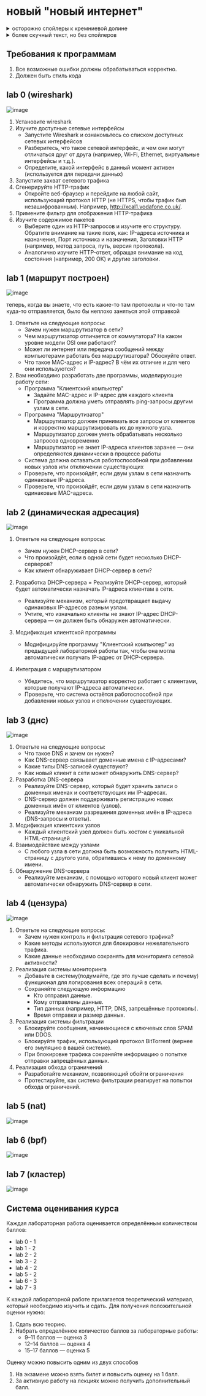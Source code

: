 # новый "новый интернет"


<details>
  <summary>осторожно спойлеры к кремниевой долине</summary>
  <p>как вы помните(ну, если смотрели, конечно) ребята пытались созать новый интернет, но он оказался слишком крутым, да настолько, что научился решать NP задачу за полиномиальное время (ну они же туда пркирепили нейросеть, чему вы удивлятесь????)</p>
</details>

<details>
  <summary>более скучный текст, но без спойлеров </summary>
  <p> в этом семестре вам надо будет написать несколкьо программ, эмулирующих реальный интернет и принципы его работы </p>
</details>

## Требования к программам
1) Все возможные ошибки должны обрабатываться корректно.
2) Должен быть стиль кода


## lab 0 (wireshark)

  ![image](https://github.com/user-attachments/assets/dffb848e-74b8-47c7-84fb-1fb6d54fe27d)


  1) Установите wireshark
  2) Изучите доступные сетевые интерфейсы
      - Запустите Wireshark и ознакомьтесь со списком доступных сетевых интерфейсов
      - Разберитесь, что такое сетевой интерфейс, и чем они могут отличаться друг от друга (например, Wi-Fi, Ethernet, виртуальные интерфейсы и т.д.).
      - Определите, какой интерфейс в данный момент активен (используется для передачи данных)
  3) Запустите захват сетевого трафика
  4) Сгенерируйте HTTP-трафик
      - Откройте веб-браузер и перейдите на любой сайт, использующий протокол HTTP (не HTTPS, чтобы трафик был незашифрованным). Например, http://xcal1.vodafone.co.uk/.
  5) Примените фильтр для отображения HTTP-трафика
  6) Изучите содержимое пакетов
      - Выберите один из HTTP-запросов и изучите его структуру. Обратите внимание на такие поля, как: IP-адреса источника и назначения, Порт источника и назначения, Заголовки HTTP (например, метод запроса, путь, версия протокола).
      - Аналогично изучите HTTP-ответ, обращая внимание на код состояния (например, 200 OK) и другие заголовки.


## lab 1 (маршрут построен)

![image](https://github.com/user-attachments/assets/8361564a-221e-4fa6-a052-5ec501d26d15)

теперь, когда вы знаете, что есть какие-то там протоколы и что-то там куда-то отправляется, было бы неплохо заняться этой отправкой 

1) Ответьте на следующие вопросы:
    - Зачем нужен маршрутизатор в сети?
    - Чем маршрутизатор отличается от коммутатора? На каком уровне модели OSI они работают?
    - Может ли интернет или передача сообщений между компьютерами работать без маршрутизатора? Обоснуйте ответ.
    - Что такое MAC-адрес и IP-адрес? В чём их отличие и для чего они используются?
2) Вам необходимо разработать две программы, моделирующие работу сети:
    -  Программа "Клиентский компьютер"
        - Задайте MAC-адрес и IP-адрес для каждого клиента
        - Программа должна уметь отправлять ping-запросы другим узлам в сети.
    -  Программа "Маршрутизатор"
        - Маршрутизатор должен принимать все запросы от клиентов и корректно маршрутизировать их до нужного узла.
        - Маршрутизатор должен уметь обрабатывать несколько запросов одновременно
        - Маршрутизатор не знает IP-адреса клиентов заранее — они определяются динамически в процессе работы
    - Система должна оставаться работоспособной при добавлении новых узлов или отключении существующих
    - Проверьте, что произойдёт, если двум узлам в сети назначить одинаковые IP-адреса.
    - Проверьте, что произойдёт, если двум узлам в сети назначить одинаковые MAC-адреса.

## lab 2 (динамическая адресация)

![image](https://github.com/user-attachments/assets/8c09eee8-f2d3-4526-925d-bb97fef85b31)

1) Ответьте на следующие вопросы:  
    - Зачем нужен DHCP-сервер в сети?
    - Что произойдёт, если в одной сети будет несколько DHCP-серверов?
    - Как клиент обнаруживает DHCP-сервер в сети?
  
2)  Разработка DHCP-сервера
    = Реализуйте DHCP-сервер, который будет автоматически назначать IP-адреса клиентам в сети.
    - Реализуйте механизм, который предотвращает выдачу одинаковых IP-адресов разным узлам.
    - Учтите, что изначально клиенты не знают IP-адрес DHCP-сервера — он должен быть обнаружен автоматически.
3)  Модификация клиентской программы
    - Модифицируйте программу "Клиентский компьютер" из предыдущей лабораторной работы так, чтобы она могла автоматически получать IP-адрес от DHCP-сервера.
4) Интеграция с маршрутизатором
    - Убедитесь, что маршрутизатор корректно работает с клиентами, которые получают IP-адреса автоматически.
    - Проверьте, что система остаётся работоспособной при добавлении новых узлов и отключении существующих.
    

## lab 3 (днс)

![image](https://github.com/user-attachments/assets/7f219568-1c62-47ad-857b-0e9b37cdb41c)

1) Ответьте на следующие вопросы:
    - Что такое DNS и зачем он нужен?
    - Как DNS-сервер связывает доменные имена с IP-адресами?
    - Какие типы DNS-записей существуют?
    - Как новый клиент в сети может обнаружить DNS-сервер?
2) Разработка DNS-сервера
    - Реализуйте DNS-сервер, который будет хранить записи о доменных именах и соответствующих им IP-адресах.
    - DNS-сервер должен поддерживать регистрацию новых доменных имён от клиентов (узлов).
    - Реализуйте механизм разрешения доменных имён в IP-адреса (DNS-запросы и ответы).
3) Модификация клиентских узлов
   - Каждый клиентский узел должен быть хостом с уникальной HTML-страницей
4) Взаимодействие между узлами
    - С любого узла в сети должна быть возможность получить HTML-страницу с другого узла, обратившись к нему по доменному имени.
5) Обнаружение DNS-сервера
    - Реализуйте механизм, с помощью которого новый клиент может автоматически обнаружить DNS-сервер в сети.
     
## lab 4 (цензура)

![image](https://github.com/user-attachments/assets/61e9fae3-0f3a-45b0-8c96-d28297672f84)

1) Ответьте на следующие вопросы:
    - Зачем нужен контроль и фильтрация сетевого трафика?
    - Какие методы используются для блокировки нежелательного трафика.
    - Какие данные необходимо сохранять для мониторинга сетевой активности?
2) Реализация системы мониторинга
    - Добавьте в систему(подумайте, где это лучше сделать и почему) функционал для логирования всех операций в сети.
    - Сохраняйте следующую информацию
        -  Кто отправил данные.
        -  Кому отправлены данные.
        -  Тип данных (например, HTTP, DNS, запрещённые протоколы).
        -  Время отправки и размер данных.
3) Реализация системы фильтрации
    - Блокируйте сообщения, начинающиеся с ключевых слов SPAM или DDOS.
    - Блокируйте трафик, использующий протокол BitTorrent (вернее его эмуляцию в вашей системе).
    - При блокировке трафика сохраняйте информацию о попытке отправки запрещённых данных.
4) Реализация обхода ограничений
    - Разработайте механизм, позволяющий обойти ограничения
    - Протестируйте, как система фильтрации реагирует на попытки обхода ограничений.
    

## lab 5 (nat)

![image](https://github.com/user-attachments/assets/607a7965-5136-42ed-9da8-11e81a82f3ca)



## lab 6 (bpf)
![image](https://github.com/user-attachments/assets/91bbf314-7fd4-486e-8f45-75ebb7c8d943)


## lab 7 (кластер)

![image](https://github.com/user-attachments/assets/d5de62c4-5090-4ad7-a858-b29f8b34fbf4)


## Система оценивания курса

Каждая лабораторная работа оценивается определённым количеством баллов:

- lab 0 - 1
- lab 1 - 2
- lab 2 - 2
- lab 3 - 2
- lab 4 - 2
- lab 5 - 2
- lab 6 - 3
- lab 7 - 3

К каждой лабораторной работе прилагается теоретический материал, который необходимо изучить и сдать. Для получения положительной оценки нужно:
1) Сдать всю теорию.
2) Набрать определённое количество баллов за лабораторные работы:
   - 9–11 баллов — оценка 3
   - 12–14 баллов — оценка 4
   - 15–17 баллов — оценка 5

Оценку можно повысить одним из двух способов
1) На экзамене можно взять билет и повысить оценку на 1 балл.
2) За активную работу на лекциях можно получить дополнительный балл.
